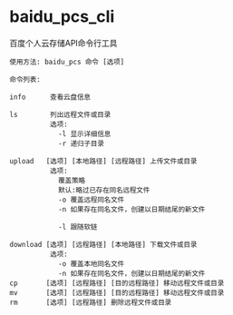 baidu_pcs_cli
=============

百度个人云存储API命令行工具

    使用方法: baidu_pcs 命令 [选项]
    
    命令列表:
    
    info      查看云盘信息
    
    ls        列出远程文件或目录
              选项:
                -l 显示详细信息
                -r 递归子目录
    
    upload   [选项] [本地路径] [远程路径] 上传文件或目录
              选项:
                覆盖策略
                默认:略过已存在同名远程文件
                -o 覆盖远程同名文件
                -n 如果存在同名文件，创建以日期结尾的新文件
    
                -l 跟随软链
    
    download [选项] [远程路径] [本地路径] 下载文件或目录
              选项:
                -o 覆盖本地同名文件
                -n 如果存在同名文件，创建以日期结尾的新文件
    cp       [选项] [远程路径] [目的远程路径] 移动远程文件或目录
    mv       [选项] [远程路径] [目的远程路径] 移动远程文件或目录
    rm       [选项] [远程路径] 删除远程文件或目录
